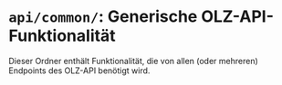 # `api/common/`: Generische OLZ-API-Funktionalität

Dieser Ordner enthält Funktionalität, die von allen (oder mehreren) Endpoints des OLZ-API benötigt wird.
